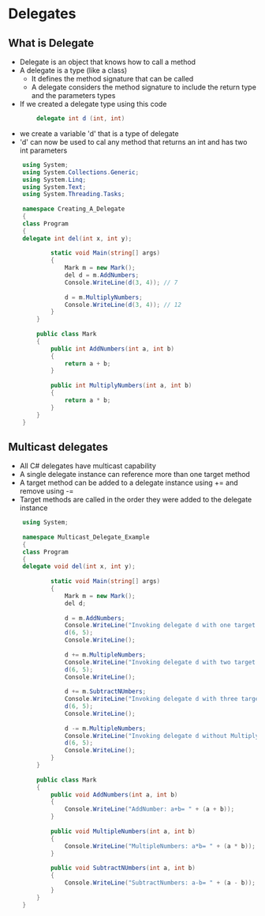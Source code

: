 ﻿# Delegates

## What is Delegate 

- Delegate is an object that knows how to call a method
- A delegate is a type (like a class)
    - It defines the method signature that can be called
    - A delegate considers the method signature to include the return type and the parameters types
- If we created a delegate type using this code

``` csharp
        delegate int d (int, int)
```

- we create a variable 'd' that is a type of delegate
- 'd' can now be used to cal any method that returns an int and has two int parameters

``` csharp
    using System;
    using System.Collections.Generic;
    using System.Linq;
    using System.Text;
    using System.Threading.Tasks;
    
    namespace Creating_A_Delegate
    {
    class Program
    {
    delegate int del(int x, int y);
    
            static void Main(string[] args)
            {
                Mark m = new Mark();
                del d = m.AddNumbers;
                Console.WriteLine(d(3, 4)); // 7
    
                d = m.MultiplyNumbers;
                Console.WriteLine(d(3, 4)); // 12
            }
        }
    
        public class Mark
        {
            public int AddNumbers(int a, int b)
            {
                return a + b;
            }
    
            public int MultiplyNumbers(int a, int b)
            {
                return a * b;
            }
        }
    }
```

## Multicast delegates

- All C# delegates have multicast capability
- A single delegate instance can reference more than one target method
- A target method can be added to a delegate instance using += and remove using -=
- Target methods are called in the order they were added to the delegate instance

``` csharp
    using System;
    
    namespace Multicast_Delegate_Example
    {
    class Program
    {
    delegate void del(int x, int y);
    
            static void Main(string[] args)
            {
                Mark m = new Mark();
                del d;
    
                d = m.AddNumbers;
                Console.WriteLine("Invoking delegate d with one target...");
                d(6, 5); 
                Console.WriteLine();
    
                d += m.MultipleNumbers;
                Console.WriteLine("Invoking delegate d with two target...");
                d(6, 5); 
                Console.WriteLine();
    
                d += m.SubtractNUmbers;
                Console.WriteLine("Invoking delegate d with three target...");
                d(6, 5);
                Console.WriteLine();
    
                d -= m.MultipleNumbers;
                Console.WriteLine("Invoking delegate d without Multiply...");
                d(6, 5);
                Console.WriteLine();
            }
        }
    
        public class Mark
        {
            public void AddNumbers(int a, int b)
            {
                Console.WriteLine("AddNumber: a+b= " + (a + b));
            }
    
            public void MultipleNumbers(int a, int b)
            {
                Console.WriteLine("MultipleNumbers: a*b= " + (a * b));
            }
    
            public void SubtractNUmbers(int a, int b)
            {
                Console.WriteLine("SubtractNumbers: a-b= " + (a - b));
            }
        }
    }
```